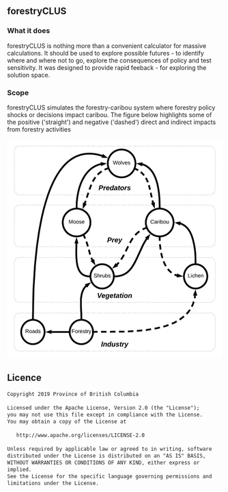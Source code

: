 ## forestryCLUS 

### What it does

forestryCLUS is nothing more than a convenient calculator for massive calculations. 
It should be used to explore possible futures - to identify where and where not to go, explore the consequences of policy and test sensitivity. 
It was designed to provide rapid feeback - for exploring the solution space. 

### Scope


forestryCLUS simulates the forestry-caribou system where forestry policy shocks or decisions impact caribou. The figure below highlights some of the positive ('straight') and negative ('dashed') direct and indirect impacts from forestry activities


![](CaribouNetwork.jpeg)<!-- -->


## Licence

    Copyright 2019 Province of British Columbia

    Licensed under the Apache License, Version 2.0 (the "License");
    you may not use this file except in compliance with the License.
    You may obtain a copy of the License at

       http://www.apache.org/licenses/LICENSE-2.0

    Unless required by applicable law or agreed to in writing, software
    distributed under the License is distributed on an "AS IS" BASIS,
    WITHOUT WARRANTIES OR CONDITIONS OF ANY KIND, either express or implied.
    See the License for the specific language governing permissions and
    limitations under the License.